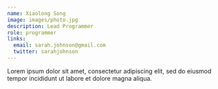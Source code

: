 ```yaml
---
name: Xiaolong Song
image: images/photo.jpg
description: Lead Programmer
role: programmer
links:
  email: sarah.johnson@gmail.com
  twitter: sarahjohnson
---
```

Lorem ipsum dolor sit amet, consectetur adipiscing elit, sed do eiusmod tempor incididunt ut labore et dolore magna aliqua.
